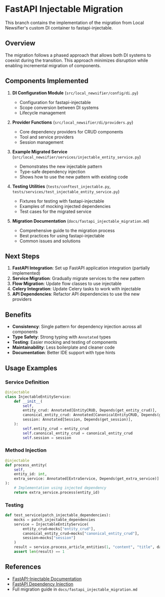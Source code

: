 # FastAPI Injectable Migration

This branch contains the implementation of the migration from Local Newsifier's custom DI container to fastapi-injectable.

## Overview

The migration follows a phased approach that allows both DI systems to coexist during the transition. This approach minimizes disruption while enabling incremental migration of components.

## Components Implemented

1. **DI Configuration Module** (`src/local_newsifier/config/di.py`)
   - Configuration for fastapi-injectable
   - Scope conversion between DI systems
   - Lifecycle management

2. **Provider Functions** (`src/local_newsifier/di/providers.py`)
   - Core dependency providers for CRUD components
   - Tool and service providers
   - Session management

3. **Example Migrated Service** (`src/local_newsifier/services/injectable_entity_service.py`)
   - Demonstrates the new injectable pattern
   - Type-safe dependency injection
   - Shows how to use the new pattern with existing code

4. **Testing Utilities** (`tests/conftest_injectable.py`, `tests/services/test_injectable_entity_service.py`)
   - Fixtures for testing with fastapi-injectable
   - Examples of mocking injected dependencies
   - Test cases for the migrated service

5. **Migration Documentation** (`docs/fastapi_injectable_migration.md`)
   - Comprehensive guide to the migration process
   - Best practices for using fastapi-injectable
   - Common issues and solutions

## Next Steps

1. **FastAPI Integration**: Set up FastAPI application integration (partially implemented)
2. **Service Migration**: Gradually migrate services to the new pattern
3. **Flow Migration**: Update flow classes to use injectable
4. **Celery Integration**: Update Celery tasks to work with injectable
5. **API Dependencies**: Refactor API dependencies to use the new providers

## Benefits

- **Consistency**: Single pattern for dependency injection across all components
- **Type Safety**: Strong typing with `Annotated` types
- **Testing**: Easier mocking and testing of components
- **Maintainability**: Less boilerplate and cleaner code
- **Documentation**: Better IDE support with type hints

## Usage Examples

### Service Definition

```python
@injectable
class InjectableEntityService:
    def __init__(
        self,
        entity_crud: Annotated[EntityCRUD, Depends(get_entity_crud)],
        canonical_entity_crud: Annotated[CanonicalEntityCRUD, Depends(get_canonical_entity_crud)],
        session: Annotated[Session, Depends(get_session)],
    ):
        self.entity_crud = entity_crud
        self.canonical_entity_crud = canonical_entity_crud
        self.session = session
```

### Method Injection

```python
@injectable
def process_entity(
    self,
    entity_id: int,
    extra_service: Annotated[ExtraService, Depends(get_extra_service)]
):
    # Implementation using injected dependency
    return extra_service.process(entity_id)
```

### Testing

```python
def test_service(patch_injectable_dependencies):
    mocks = patch_injectable_dependencies
    service = InjectableEntityService(
        entity_crud=mocks["entity_crud"],
        canonical_entity_crud=mocks["canonical_entity_crud"],
        session=mocks["session"]
    )
    result = service.process_article_entities(1, "content", "title", datetime.now())
    assert len(result) == 1
```

## References

- [FastAPI-Injectable Documentation](https://fastapi-injectable.readme.io/)
- [FastAPI Dependency Injection](https://fastapi.tiangolo.com/tutorial/dependencies/)
- Full migration guide in `docs/fastapi_injectable_migration.md`